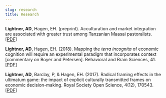 ```yaml
---
slug: research
title: Research
---
```


**Lightner, AD**, Hagen, EH. (preprint). Acculturation and market integration are associated with greater trust among Tanzanian Maasai pastoralists. [[PDF](https://psyarxiv.com/aqfyn)]

**Lightner, AD**, Hagen, EH. (2018). Mapping the *terra incognita* of economic cognition will require an experimental paradigm that incorporates context [commentary on Boyer and Petersen]. Behavioral and Brain Sciences, 41. [[PDF](boyer-petersen-commentaries.pdf#page=35)]

**Lightner, AD**, Barclay, P, & Hagen, EH. (2017). Radical framing effects in the ultimatum game: the impact of explicit culturally transmitted frames on economic decision-making. Royal Society Open Science, 4(12), 170543. [[PDF](https://royalsocietypublishing.org/doi/pdf/10.1098/rsos.170543)]
